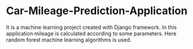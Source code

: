 # Car-Mileage-Prediction-Application
It is a machine learning project created with Django framework. 
In this application mileage is calculated according to some parameters.
Here random forest machine learning algorithms is used.

